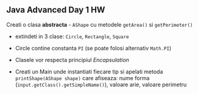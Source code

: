 ## Java Advanced Day 1 HW

Creati o clasa **abstracta** - `AShape` cu metodele `getArea()` si `getPerimeter()`

- extindeti in 3 clase: `Circle`, `Rectangle`, `Square`

- Circle contine constanta `PI` (se poate folosi alternativ `Math.PI`)

- Clasele vor respecta principiul _Encapsulation_

- Creati un Main unde instantiati fiecare tip si apelati metoda `printShape(AShape shape)` care afiseaza:
nume forma (`input.getClass().getSimpleName()`), valoare arie, valoare perimetru

